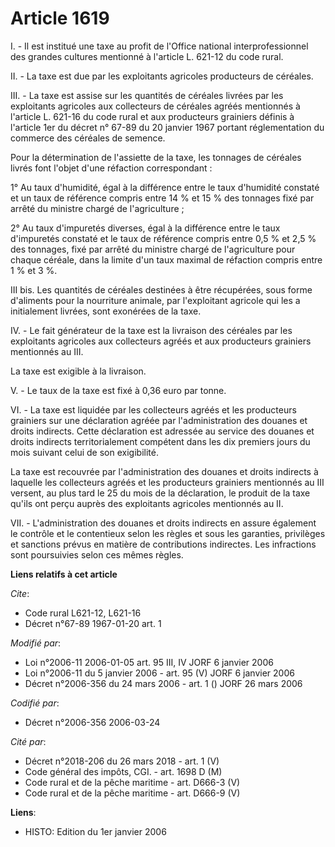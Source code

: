 # Article 1619

I. - Il est institué une taxe au profit de l'Office national interprofessionnel des grandes cultures mentionné à l'article L.
621-12 du code rural.

II. - La taxe est due par les exploitants agricoles producteurs de céréales.

III. - La taxe est assise sur les quantités de céréales livrées par les exploitants agricoles aux collecteurs de céréales
agréés mentionnés à l'article L. 621-16 du code rural et aux producteurs grainiers définis à l'article 1er du décret n° 67-89
du 20 janvier 1967 portant réglementation du commerce des céréales de semence.

Pour la détermination de l'assiette de la taxe, les tonnages de céréales livrés font l'objet d'une réfaction correspondant :

1° Au taux d'humidité, égal à la différence entre le taux d'humidité constaté et un taux de référence compris entre 14 % et
15 % des tonnages fixé par arrêté du ministre chargé de l'agriculture ;

2° Au taux d'impuretés diverses, égal à la différence entre le taux d'impuretés constaté et le taux de référence compris
entre 0,5 % et 2,5 % des tonnages, fixé par arrêté du ministre chargé de l'agriculture pour chaque céréale, dans la limite
d'un taux maximal de réfaction compris entre 1 % et 3 %.

III bis.  Les quantités de céréales destinées à être récupérées, sous forme d'aliments pour la nourriture animale, par
l'exploitant agricole qui les a initialement livrées, sont exonérées de la taxe.

IV. - Le fait générateur de la taxe est la livraison des céréales par les exploitants agricoles aux collecteurs agréés et aux
producteurs grainiers mentionnés au III.

La taxe est exigible à la livraison.

V. - Le taux de la taxe est fixé à 0,36 euro par tonne.

VI. - La taxe est liquidée par les collecteurs agréés et les producteurs grainiers sur une déclaration agréée par
l'administration des douanes et droits indirects. Cette déclaration est adressée au service des douanes et droits indirects
territorialement compétent dans les dix premiers jours du mois suivant celui de son exigibilité.

La taxe est recouvrée par l'administration des douanes et droits indirects à laquelle les collecteurs agréés et les
producteurs grainiers mentionnés au III versent, au plus tard le 25 du mois de la déclaration, le produit de la taxe qu'ils
ont perçu auprès des exploitants agricoles mentionnés au II.

VII. - L'administration des douanes et droits indirects en assure également le contrôle et le contentieux selon les règles et
sous les garanties, privilèges et sanctions prévus en matière de contributions indirectes. Les infractions sont poursuivies
selon ces mêmes règles.

**Liens relatifs à cet article**

_Cite_:

  - Code rural L621-12, L621-16
  - Décret n°67-89 1967-01-20 art. 1

_Modifié par_:

  - Loi n°2006-11 2006-01-05 art. 95 III, IV JORF 6 janvier 2006
  - Loi n°2006-11 du 5 janvier 2006 - art. 95 (V) JORF 6 janvier 2006
  - Décret n°2006-356 du 24 mars 2006 - art. 1 () JORF 26 mars 2006

_Codifié par_:

  - Décret n°2006-356 2006-03-24

_Cité par_:

  - Décret n°2018-206 du 26 mars 2018 - art. 1 (V)
  - Code général des impôts, CGI. - art. 1698 D (M)
  - Code rural et de la pêche maritime - art. D666-3 (V)
  - Code rural et de la pêche maritime - art. D666-9 (V)

**Liens**:

  - HISTO: Edition du 1er janvier 2006
